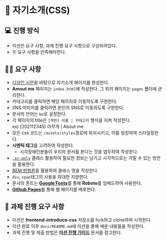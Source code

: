 # 👋 자기소개(CSS)

## 💻 진행 방식

- 미션은 요구 사항, 과제 진행 요구 사항으로 구성되어있다.
- 두 요구 사항을 만족해야한다.

## 🧑‍💻 요구 사항

- [디자인 시안](https://www.figma.com/file/VmunWo93cJUfucgOXcpJCW/%EC%9E%90%EA%B8%B0%EC%86%8C%EA%B0%9C-%ED%8E%98%EC%9D%B4%EC%A7%80-%EC%98%88%EC%8B%9C?type=design&node-id=0-1&mode=design&t=B8DaEqkfrhGlO21c-0)을 바탕으로 자기소개 페이지를 완성한다.
- **Amout me** 페이지는 `index.html`에 작성한다. 그 외의 페이지는 `pages` 폴더에 관리한다.
- 카테고리를 클릭하면 해당 페이지로 이동하도록 구현한다.
- SNS 이미지를 클릭하면 본인의 SNS로 이동하도록 구현한다.
- 문서의 언어는 `ko`로 설정한다.
- 각 페이지의 title은 `[학번] 이름 | 카테고리` 형식을 지켜 작성한다. <br />
  ex) [202112345] 아무개 | About me
- 모든 css 코드는 `/assets/styles`경로에 위치시키고, 이를 링킹하여 스타일링한다.
- **시멘틱 태그**를 고려하여 작성한다.
  - 시각장애인분들이 우리의 문서를 본다는 것을 염두하여 작성한다.
- [`.sr-only`](https://uit.stanford.edu/accessibility/concepts/screen-reader-only-content) 클래스 활용하여 필요한 정보는 남기고 시각적으로는 가릴 수 있는 방안을 활용한다.
- [BEM 방법론](https://getbem.com/introduction/)을 활용하여 클래스 명을 작성한다.
- `div`, `span`태그의 사용을 최대한 지양한다.
- 문서의 폰트는 [**Google Fonts**](https://fonts.google.com/)를 통해 **Roboto**를 임베드하여 사용한다.
- [**Github Pages**](https://docs.github.com/en/pages/getting-started-with-github-pages/creating-a-github-pages-site)를 통해 웹 페이지를 배포한다.

## 🚀 과제 진행 요구 사항

- 미션은 **frontend-introduce-css** 저장소를 fork하고 clone하여 시작한다.
- 미션 완료 이후 `docs/README.md`에 미션을 통해 배운 내용들을 작성한다.
- 과제 진행 및 제출 방법은 **[미션 진행 가이드](https://www.notion.so/f0571981555d4509839b9db8d5382162?pvs=21)** 문서를 참고한다.
